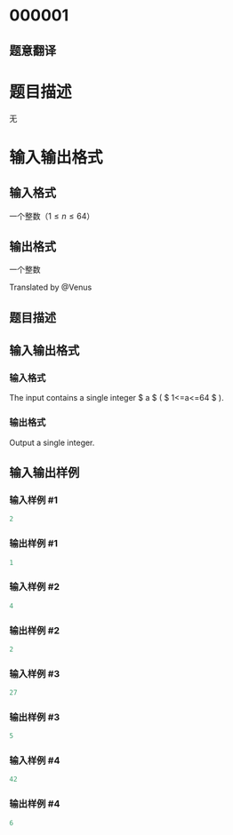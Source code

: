 # 000001

## 题意翻译

# 题目描述

无

# 输入输出格式

## 输入格式

一个整数（$1\leq n\leq64$）

## 输出格式

一个整数

Translated by @Venus 

## 题目描述

## 输入输出格式

### 输入格式

The input contains a single integer $ a $ ( $ 1<=a<=64 $ ).

### 输出格式

Output a single integer.

## 输入输出样例

### 输入样例 #1

```cpp
2

```
### 输出样例 #1

```cpp
1

```
### 输入样例 #2

```cpp
4

```
### 输出样例 #2

```cpp
2

```
### 输入样例 #3

```cpp
27

```
### 输出样例 #3

```cpp
5

```
### 输入样例 #4

```cpp
42

```
### 输出样例 #4

```cpp
6

```
